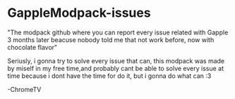 # GappleModpack-issues

"The modpack github where you can report every issue related with Gapple 3 months later beacuse nobody told me 
that not work before, now with chocolate flavor"

Seriusly, i gonna try to solve every issue that can, this modpack was made by miself in my free time,and probably
cant be able to solve every issue at time because i dont have the time for do it, but i gonna do what
can :3

-ChromeTV
